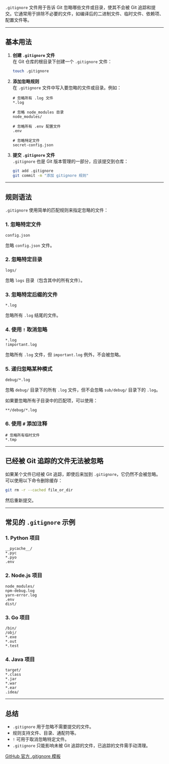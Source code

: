 `.gitignore` 文件用于告诉 Git 忽略哪些文件或目录，使其不会被 Git 追踪和提交。它通常用于排除不必要的文件，如编译后的二进制文件、临时文件、依赖项、配置文件等。

---

## **基本用法**
1. **创建 `.gitignore` 文件**  
   在 Git 仓库的根目录下创建一个 `.gitignore` 文件：
   ```bash
   touch .gitignore
   ```

2. **添加忽略规则**  
   在 `.gitignore` 文件中写入要忽略的文件或目录。例如：
   ```
   # 忽略所有 .log 文件
   *.log

   # 忽略 node_modules 目录
   node_modules/

   # 忽略所有 .env 配置文件
   .env

   # 忽略特定文件
   secret-config.json
   ```

3. **提交 `.gitignore` 文件**  
   `.gitignore` 也是 Git 版本管理的一部分，应该提交到仓库：
   ```bash
   git add .gitignore
   git commit -m "添加 gitignore 规则"
   ```

---

## **规则语法**
`.gitignore` 使用简单的匹配规则来指定忽略的文件：

### **1. 忽略特定文件**
```
config.json
```
忽略 `config.json` 文件。

### **2. 忽略特定目录**
```
logs/
```
忽略 `logs` 目录（包含其中的所有文件）。

### **3. 忽略特定后缀的文件**
```
*.log
```
忽略所有 `.log` 结尾的文件。

### **4. 使用 `!` 取消忽略**
```
*.log
!important.log
```
忽略所有 `.log` 文件，但 `important.log` 例外，不会被忽略。

### **5. 递归忽略某种模式**
```
debug/*.log
```
忽略 `debug/` 目录下的所有 `.log` 文件，但不会忽略 `sub/debug/` 目录下的 `.log`。

如果要忽略所有子目录中的匹配项，可以使用：
```
**/debug/*.log
```

### **6. 使用 `#` 添加注释**
```
# 忽略所有临时文件
*.tmp
```

---

## **已经被 Git 追踪的文件无法被忽略**
如果某个文件已经被 Git 追踪，即使后来加到 `.gitignore`，它仍然不会被忽略。可以使用以下命令删除缓存：
```bash
git rm -r --cached file_or_dir
```
然后重新提交。

---

## **常见的 `.gitignore` 示例**
### **1. Python 项目**
```
__pycache__/
*.pyc
*.pyo
.env
```

### **2. Node.js 项目**
```
node_modules/
npm-debug.log
yarn-error.log
.env
dist/
```

### **3. Go 项目**
```
/bin/
/obj/
*.exe
*.out
*.test
```

### **4. Java 项目**
```
target/
*.class
*.jar
*.war
*.ear
.idea/
```

---

## **总结**
- `.gitignore` 用于忽略不需要提交的文件。
- 规则支持文件、目录、通配符等。
- `!` 可用于取消忽略特定文件。
- `.gitignore` 只能影响未被 Git 追踪的文件，已追踪的文件需手动清理。

[GitHub 官方 .gitignore 模板](https://github.com/github/gitignore)